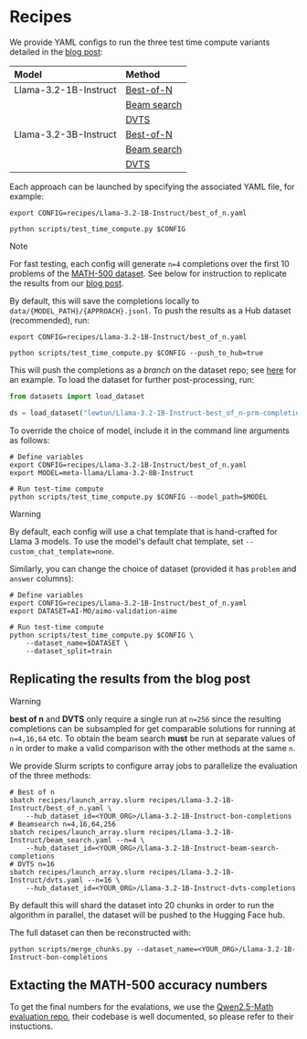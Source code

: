 # Recipes

We provide YAML configs to run the three test time compute variants detailed in the [blog post](https://huggingface.co/spaces/HuggingFaceH4/blogpost-scaling-test-time-compute):

| Model | Method |
| :--- | :--- |
| Llama-3.2-1B-Instruct | [Best-of-N](Llama-3.2-1B-Instruct/best_of_n.yaml) |
| | [Beam search](Llama-3.2-1B-Instruct/beam_search.yaml) |
| | [DVTS](Llama-3.2-1B-Instruct/dvts.yaml) |
| Llama-3.2-3B-Instruct | [Best-of-N](Llama-3.2-1B-Instruct/best_of_n.yaml) |
| | [Beam search](Llama-3.2-3B-Instruct/beam_search.yaml) |
| | [DVTS](Llama-3.2-3B-Instruct/dvts.yaml) |

Each approach can be launched by specifying the associated YAML file, for example:

```shell
export CONFIG=recipes/Llama-3.2-1B-Instruct/best_of_n.yaml

python scripts/test_time_compute.py $CONFIG
```

> [!NOTE]
> For fast testing, each config will generate `n=4` completions over the first 10 problems of the [MATH-500 dataset](https://huggingface.co/datasets/HuggingFaceH4/MATH-500). See below for instruction to replicate the results from our [blog post](https://huggingface.co/spaces/HuggingFaceH4/blogpost-scaling-test-time-compute).

By default, this will save the completions locally to `data/{MODEL_PATH}/{APPROACH}.jsonl`. To push the results as a Hub dataset (recommended), run:

```shell
export CONFIG=recipes/Llama-3.2-1B-Instruct/best_of_n.yaml

python scripts/test_time_compute.py $CONFIG --push_to_hub=true
```

This will push the completions as a _branch_ on the dataset repo; see [here](https://huggingface.co/datasets/lewtun/Llama-3.2-1B-Instruct-best_of_n-prm-completions/tree/HuggingFaceH4_MATH-500--T-0.8--top_p-1.0--n-4--seed-0--agg_strategy-last) for an example. To load the dataset for further post-processing, run:

```python
from datasets import load_dataset

ds = load_dataset("lewtun/Llama-3.2-1B-Instruct-best_of_n-prm-completions", revision="HuggingFaceH4_MATH-500--T-0.8--top_p-1.0--n-4--seed-0--agg_strategy-last")
```

To override the choice of model, include it in the command line arguments as follows:

```shell
# Define variables
export CONFIG=recipes/Llama-3.2-1B-Instruct/best_of_n.yaml
export MODEL=meta-llama/Llama-3.2-8B-Instruct

# Run test-time compute
python scripts/test_time_compute.py $CONFIG --model_path=$MODEL
```

> [!WARNING]
> By default, each config will use a chat template that is hand-crafted for Llama 3 models. To use the model's default chat template, set `--custom_chat_template=none`.

Similarly, you can change the choice of dataset (provided it has `problem` and `answer` columns):

```shell
# Define variables
export CONFIG=recipes/Llama-3.2-1B-Instruct/best_of_n.yaml
export DATASET=AI-MO/aimo-validation-aime

# Run test-time compute
python scripts/test_time_compute.py $CONFIG \
    --dataset_name=$DATASET \
    --dataset_split=train
```

## Replicating the results from the blog post

> [!WARNING] 
> __best of n__ and __DVTS__ only require a single run at `n=256` since the resulting completions can be subsampled for get comparable solutions for running at `n=4,16,64` etc. To obtain the beam search **must** be run at separate values of `n` in order to make a valid comparison with the other methods at the same `n`.

We provide Slurm scripts to configure array jobs to parallelize the evaluation of the three methods:


```shell
# Best of n
sbatch recipes/launch_array.slurm recipes/Llama-3.2-1B-Instruct/best_of_n.yaml \
    --hub_dataset_id=<YOUR_ORG>/Llama-3.2-1B-Instruct-bon-completions
# Beamsearch n=4,16,64,256
sbatch recipes/launch_array.slurm recipes/Llama-3.2-1B-Instruct/beam_search.yaml --n=4 \
    --hub_dataset_id=<YOUR_ORG>/Llama-3.2-1B-Instruct-beam-search-completions
# DVTS n=16
sbatch recipes/launch_array.slurm recipes/Llama-3.2-1B-Instruct/dvts.yaml --n=16 \
    --hub_dataset_id=<YOUR_ORG>/Llama-3.2-1B-Instruct-dvts-completions
```
By default this will shard the dataset into 20 chunks in order to run the algorithm in parallel, the dataset will be pushed to the Hugging Face hub. 

The full dataset can then be reconstructed with:

```shell
python scripts/merge_chunks.py --dataset_name=<YOUR_ORG>/Llama-3.2-1B-Instruct-bon-completions
```

## Extacting the MATH-500 accuracy numbers

To get the final numbers for the evalations, we use the [Qwen2.5-Math evaluation repo](https://github.com/QwenLM/Qwen2.5-Math), their codebase is well documented, so please refer to their instuctions.


